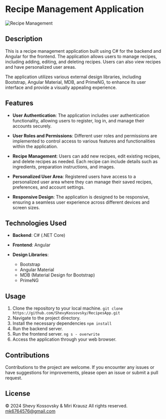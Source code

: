 ﻿# Recipe Management Application

![Recipe Management](../RecipesApp/Client/src/assets/images/screenshot.png)

## Description

This is a recipe management application built using C# for the backend and Angular for the frontend. The application allows users to manage recipes, including adding, editing, and deleting recipes. Users can also view recipes and have personalized user areas.

The application utilizes various external design libraries, including Bootstrap, Angular Material, MDB, and PrimeNG, to enhance its user interface and provide a visually appealing experience.

## Features

- **User Authentication**: The application includes user authentication functionality, allowing users to register, log in, and manage their accounts securely.
  
- **User Roles and Permissions**: Different user roles and permissions are implemented to control access to various features and functionalities within the application.

- **Recipe Management**: Users can add new recipes, edit existing recipes, and delete recipes as needed. Each recipe can include details such as ingredients, preparation instructions, and images.

- **Personalized User Area**: Registered users have access to a personalized user area where they can manage their saved recipes, preferences, and account settings.

- **Responsive Design**: The application is designed to be responsive, ensuring a seamless user experience across different devices and screen sizes.

## Technologies Used

- **Backend**: C# (.NET Core)
  
- **Frontend**: Angular
  
- **Design Libraries**:
  - Bootstrap
  - Angular Material
  - MDB (Material Design for Bootstrap)
  - PrimeNG

## Usage

1. Clone the repository to your local machine.
```git clone https://github.com/ShevyKossovsky/RecipesApp.git```
2. Navigate to the project directory.
3. Install the necessary dependencies
```npm install```
4. Run the backend server.
5. Run the frontend server.
```ng s - overwrite```     
6. Access the application through your web browser.



## Contributions

Contributions to the project are welcome. If you encounter any issues or have suggestions for improvements, please open an issue or submit a pull request.

## License
© 2024 Shevy Kossovsky & Miri Krausz All rights reserved. mk6764576@gmail.com


